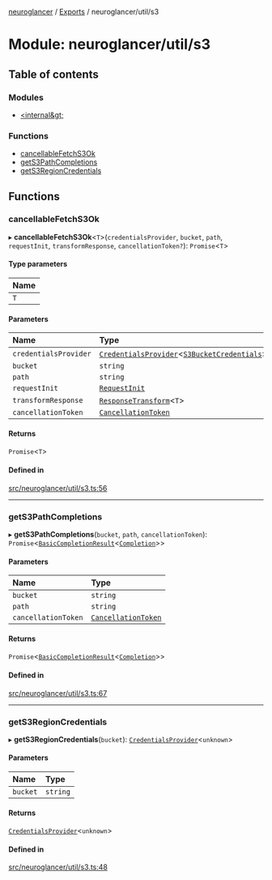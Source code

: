 [neuroglancer](../README.md) / [Exports](../modules.md) / neuroglancer/util/s3

# Module: neuroglancer/util/s3

## Table of contents

### Modules

- [&lt;internal\&gt;](neuroglancer_util_s3._internal_.md)

### Functions

- [cancellableFetchS3Ok](neuroglancer_util_s3.md#cancellablefetchs3ok)
- [getS3PathCompletions](neuroglancer_util_s3.md#gets3pathcompletions)
- [getS3RegionCredentials](neuroglancer_util_s3.md#gets3regioncredentials)

## Functions

### cancellableFetchS3Ok

▸ **cancellableFetchS3Ok**<`T`\>(`credentialsProvider`, `bucket`, `path`, `requestInit`, `transformResponse`, `cancellationToken?`): `Promise`<`T`\>

#### Type parameters

| Name |
| :------ |
| `T` |

#### Parameters

| Name | Type | Default value |
| :------ | :------ | :------ |
| `credentialsProvider` | [`CredentialsProvider`](../classes/neuroglancer_credentials_provider.CredentialsProvider.md)<[`S3BucketCredentials`](../interfaces/neuroglancer_util_s3._internal_.S3BucketCredentials.md)\> | `undefined` |
| `bucket` | `string` | `undefined` |
| `path` | `string` | `undefined` |
| `requestInit` | [`RequestInit`](../interfaces/main_module._internal_.RequestInit.md) | `undefined` |
| `transformResponse` | [`ResponseTransform`](neuroglancer_util_http_request.md#responsetransform)<`T`\> | `undefined` |
| `cancellationToken` | [`CancellationToken`](../interfaces/neuroglancer_util_cancellation.CancellationToken.md) | `uncancelableToken` |

#### Returns

`Promise`<`T`\>

#### Defined in

[src/neuroglancer/util/s3.ts:56](https://github.com/ActiveBrainAtlas2/neuroglancer/blob/034b457d/src/neuroglancer/util/s3.ts#L56)

___

### getS3PathCompletions

▸ **getS3PathCompletions**(`bucket`, `path`, `cancellationToken`): `Promise`<[`BasicCompletionResult`](../interfaces/neuroglancer_util_completion.BasicCompletionResult.md)<[`Completion`](../interfaces/neuroglancer_util_completion.Completion.md)\>\>

#### Parameters

| Name | Type |
| :------ | :------ |
| `bucket` | `string` |
| `path` | `string` |
| `cancellationToken` | [`CancellationToken`](../interfaces/neuroglancer_util_cancellation.CancellationToken.md) |

#### Returns

`Promise`<[`BasicCompletionResult`](../interfaces/neuroglancer_util_completion.BasicCompletionResult.md)<[`Completion`](../interfaces/neuroglancer_util_completion.Completion.md)\>\>

#### Defined in

[src/neuroglancer/util/s3.ts:67](https://github.com/ActiveBrainAtlas2/neuroglancer/blob/034b457d/src/neuroglancer/util/s3.ts#L67)

___

### getS3RegionCredentials

▸ **getS3RegionCredentials**(`bucket`): [`CredentialsProvider`](../classes/neuroglancer_credentials_provider.CredentialsProvider.md)<`unknown`\>

#### Parameters

| Name | Type |
| :------ | :------ |
| `bucket` | `string` |

#### Returns

[`CredentialsProvider`](../classes/neuroglancer_credentials_provider.CredentialsProvider.md)<`unknown`\>

#### Defined in

[src/neuroglancer/util/s3.ts:48](https://github.com/ActiveBrainAtlas2/neuroglancer/blob/034b457d/src/neuroglancer/util/s3.ts#L48)
